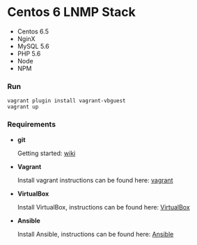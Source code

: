# Centos 6 LNMP Stack
- Centos 6.5
- NginX
- MySQL 5.6
- PHP 5.6
- Node
- NPM

### Run
```
vagrant plugin install vagrant-vbguest
vagrant up
```

### Requirements
- **git**

  Getting started: [wiki](https://en.wikipedia.org/wiki/Git)

- **Vagrant**

  Install vagrant instructions can be found here: [vagrant](https://www.vagrantup.com/downloads.html)

- **VirtualBox**

  Install VirtualBox, instructions can be found here: [VirtualBox](https://www.virtualbox.org/wiki/Downloads)

- **Ansible**

  Install Ansible, instructions can be found here: [Ansible](http://docs.ansible.com/ansible/intro_installation.html#installing-the-control-machine)
